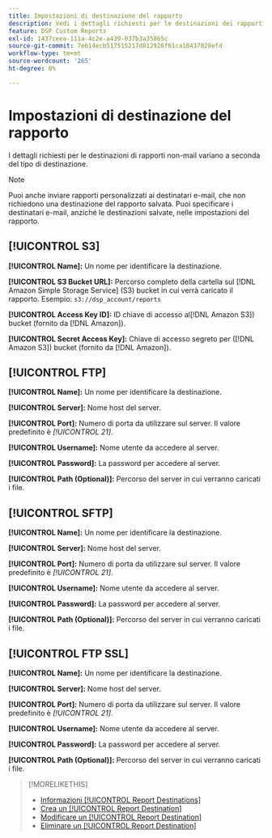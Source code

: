 ```yaml
---
title: Impostazioni di destinazione del rapporto
description: Vedi i dettagli richiesti per le destinazioni dei rapporti, in base al tipo di destinazione.
feature: DSP Custom Reports
exl-id: 1437ceea-111a-4c2e-a439-037b3a35865c
source-git-commit: 7e614ecb517515217d812926f61ca10437820efd
workflow-type: tm+mt
source-wordcount: '265'
ht-degree: 0%

---
```


# Impostazioni di destinazione del rapporto

I dettagli richiesti per le destinazioni di rapporti non-mail variano a seconda del tipo di destinazione.

>[!NOTE]
>
> Puoi anche inviare rapporti personalizzati ai destinatari e-mail, che non richiedono una destinazione del rapporto salvata. Puoi specificare i destinatari e-mail, anziché le destinazioni salvate, nelle impostazioni del rapporto.

## [!UICONTROL S3]

**[!UICONTROL Name]:** Un nome per identificare la destinazione.

**[!UICONTROL S3 Bucket URL]:** Percorso completo della cartella sul [!DNL Amazon Simple Storage Service] (S3) bucket in cui verrà caricato il rapporto. Esempio: `s3://dsp_account/reports`

**[!UICONTROL Access Key ID]:** ID chiave di accesso al[!DNL Amazon S3]) bucket (fornito da [!DNL Amazon]).

**[!UICONTROL Secret Access Key]:** Chiave di accesso segreto per ([!DNL Amazon S3]) bucket (fornito da [!DNL Amazon]).

## [!UICONTROL FTP]

**[!UICONTROL Name]:** Un nome per identificare la destinazione.

**[!UICONTROL Server]:** Nome host del server.

**[!UICONTROL Port]:** Numero di porta da utilizzare sul server. Il valore predefinito è *[!UICONTROL 21]*.

**[!UICONTROL Username]:** Nome utente da accedere al server.

**[!UICONTROL Password]:** La password per accedere al server.

**[!UICONTROL Path (Optional)]:** Percorso del server in cui verranno caricati i file.

## [!UICONTROL SFTP]

**[!UICONTROL Name]:** Un nome per identificare la destinazione.

**[!UICONTROL Server]:** Nome host del server.

**[!UICONTROL Port]:** Numero di porta da utilizzare sul server. Il valore predefinito è *[!UICONTROL 21]*.

**[!UICONTROL Username]:** Nome utente da accedere al server.

**[!UICONTROL Password]:** La password per accedere al server.

**[!UICONTROL Path (Optional)]:** Percorso del server in cui verranno caricati i file.

## [!UICONTROL FTP SSL]

**[!UICONTROL Name]:** Un nome per identificare la destinazione.

**[!UICONTROL Server]:** Nome host del server.

**[!UICONTROL Port]:** Numero di porta da utilizzare sul server. Il valore predefinito è *[!UICONTROL 21]*.

**[!UICONTROL Username]:** Nome utente da accedere al server.

**[!UICONTROL Password]:** La password per accedere al server.

**[!UICONTROL Path (Optional)]:** Percorso del server in cui verranno caricati i file.

>[!MORELIKETHIS]
>
>* [Informazioni [!UICONTROL Report Destinations]](/help/dsp/reports/report-destinations/report-destination-about.md)
>* [Crea un [!UICONTROL Report Destination]](/help/dsp/reports/report-destinations/report-destination-create.md)
>* [Modificare un [!UICONTROL Report Destination]](/help/dsp/reports/report-destinations/report-destination-edit.md)
>* [Eliminare un [!UICONTROL Report Destination]](/help/dsp/reports/report-destinations/report-destination-delete.md)

